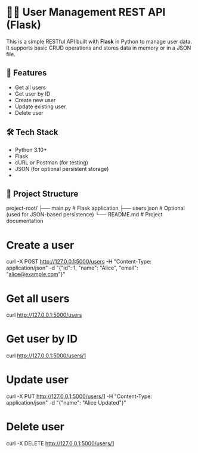 # 🧑‍💻 User Management REST API (Flask)

This is a simple RESTful API built with **Flask** in Python to manage user data. It supports basic CRUD operations and stores data in memory or in a JSON file.

## 🚀 Features
- Get all users
- Get user by ID
- Create new user
- Update existing user
- Delete user
## 🛠️ Tech Stack
- Python 3.10+
- Flask
- cURL or Postman (for testing)
- JSON (for optional persistent storage)
- 
## 📂 Project Structure
project-root/
├── main.py # Flask application
├── users.json # Optional (used for JSON-based persistence)
└── README.md # Project documentation

# Create a user
curl -X POST http://127.0.0.1:5000/users -H "Content-Type: application/json" -d "{\"id\": 1, \"name\": \"Alice\", \"email\": \"alice@example.com\"}"

# Get all users
curl http://127.0.0.1:5000/users

# Get user by ID
curl http://127.0.0.1:5000/users/1

# Update user
curl -X PUT http://127.0.0.1:5000/users/1 -H "Content-Type: application/json" -d "{\"name\": \"Alice Updated\"}"

# Delete user
curl -X DELETE http://127.0.0.1:5000/users/1
